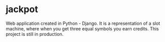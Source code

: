 # jackpot
Web application created in Python - Django. It is a representation of a slot machine, where when you get three equal symbols you earn credits. This project is still in production.

